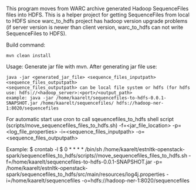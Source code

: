 This program moves from WARC archive generated Hadoop SequenceFiles files into HDFS.
This is a helper project for getting SequenceFiles from local to HDFS since warc_to_hdfs project has hadoop version upgrade problems (if server version is newer than client version, warc_to_hdfs can not write SequenceFiles to HDFS).

Build command:

    mvn clean install

Usage:
    Generate jar file with mvn.
    After generating jar file use:
    
    java -jar <generated_jar_file> <sequence_files_inputpath> <sequence_files_outputpath>
    <sequence_files_outputpath> can be local file system or hdfs (for hdfs use: hdfs://<hadoop_server>:<port>/<output_path> 
    example: java -jar /home/kaarelt/sequencefiles-to-hdfs-0.0.1-SNAPSHOT.jar /home/kaarelt/sequencefiles/ hdfs://hadoop-ner-1:8020/sequencefiles

For automatic start use cron to call sqeuencefiles_to_hdfs shell script (scripts/move_sequencefiles_files_to_hdfs.sh)
    -f=<jar_file_location>
    -p=<log_file_properties>
    -i=<sequence_files_inputpath>
    -o=<sequence_files_outputpath>

Example:
$ crontab -l
$ 0 * * * * /bin/sh /home/kaarelt/estnltk-openstack-spark/sequencefiles_to_hdfs/scripts//move_sequencefiles_files_to_hdfs.sh -f=/home/kaarelt/sequencefiles-to-hdfs-0.0.1-SNAPSHOT.jar -p= /home/kaarelt/estnltk-openstack-spark/sequencefiles_to_hdfs/src/main/resources/log4j.properties -i=/home/kaarelt/sequencefiles -o=hdfs://hadoop-ner-1:8020/sequencefiles

